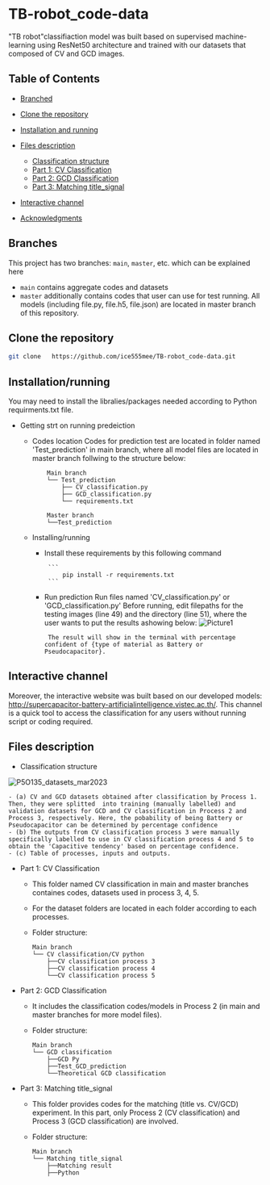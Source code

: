 # TB-robot_code-data
"TB robot"classifiaction model was built based on supervised machine-learning using ResNet50 architecture and trained with our datasets that composed of CV and GCD images. 



## Table of Contents
- [Branched](#branches)
- [Clone the repository](#Clone-the-repository)
- [Installation and running](#installation-and-running)
- [Files description](#files-description)
	- [Classification structure](#classificatio-structure)
    - [Part 1: CV Classification](#part-1-CV-Classification)
	- [Part 2: GCD Classification](#part-2-GCD-Classification)
	- [Part 3: Matching title_signal](#part-3-Matching-title_signal)
- [Interactive channel](#interactive-channel)

- [Acknowledgments](#acknowledgments)

## Branches

This project has two branches: `main`, `master`, etc. which can be explained here

* `main` contains aggregate codes and datasets
* `master` additionally contains codes that user can use for test running. All models (including file.py, file.h5, file.json) are located in master branch of this repository. 


## Clone the repository
```bash
git clone   https://github.com/ice555mee/TB-robot_code-data.git
```

## Installation/running
You may need to install the libralies/packages needed according to Python requirments.txt file.

* Getting strt on running predeiction
  * Codes location 
  Codes for prediction test are located in folder named 'Test_prediction' in main branch, where all model files are located in master branch follwing to the structure below: 
	```
		Main branch
		└── Test_prediction
		  	├── CV_classification.py
		 	├── GCD_classification.py
		  	└── requirements.txt
		
		Master branch
		└──Test_prediction   	
	```


  * Installing/running
  	 * Install these requirements by this following command
  	 
  			```
				pip install -r requirements.txt
			```
	 * Run prediction 
		Run files named 'CV_classification.py' or 'GCD_classification.py'
			Before running, edit filepaths for the testing images (line 49) and the directory (line 51), where the user wants to put the results ashowing below:
![Picture1](https://user-images.githubusercontent.com/120438949/226878251-15ce403e-4435-452c-b46a-f17846f2f700.png)

			The result will show in the terminal with percentage confident of {type of material as Battery or Pseudocapacitor}.


## Interactive channel
 Moreover, the interactive website was built based on our developed models: 
 http://supercapacitor-battery-artificialintelligence.vistec.ac.th/. 
 This channel is a quick tool to access the classification for any users without running script or coding required.
 

## Files description

* Classification structure

![P5O135_datasets_mar2023](https://user-images.githubusercontent.com/120438949/226878156-5698bba7-d529-4823-a296-f0ae6583fe30.png)

	- (a) CV and GCD datasets obtained after classification by Process 1. Then, they were splitted  into training (manually labelled) and validation datasets for GCD and CV classification in Process 2 and Process 3, respectively. Here, the pobability of being Battery or Pseudocapacitor can be determined by percentage confidence
	- (b) The outputs from CV classification process 3 were manually specifically labelled to use in CV classification process 4 and 5 to obtain the 'Capacitive tendency' based on percentage confidence. 
	- (c) Table of processes, inputs and outputs.

* Part 1: CV Classification
	-	This folder named CV classification in main and master branches containes codes, datasets used in process 3, 4, 5.
	-	For the dataset folders are located in each folder according to each processes. 
	-	Folder structure:

		```
		Main branch
		└── CV classification/CV python
		  	├──CV classification process 3
			├──CV classification process 4
		  	└──CV classification process 5
		```

* Part 2: GCD Classification
	-	It includes the classification codes/models in Process 2 (in main and master branches for more model files).
	-	Folder structure:
	
		```
		Main branch
		└── GCD classification
		  	├──GCD Py
			├──Test_GCD_prediction
		  	└──Theoretical GCD classification
		```


* Part 3: Matching title_signal
	-	This folder provides codes for the matching (title vs. CV/GCD) experiment. In this part, only Process 2 (CV classification) and Process 3 (GCD classification) are involved.
	-	Folder structure:
	
		```
		Main branch
		└── Matching title_signal
		  	├──Matching result
			├──Python  	
		```






